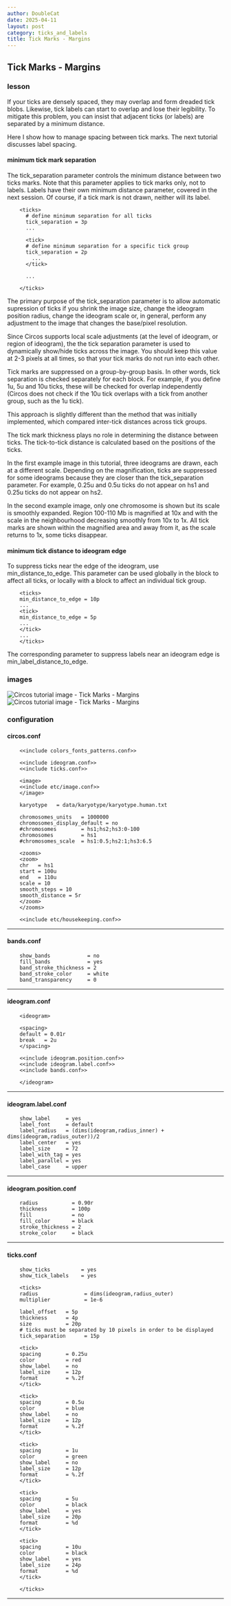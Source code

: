 ```yaml
---
author: DoubleCat
date: 2025-04-11
layout: post
category: ticks_and_labels
title: Tick Marks - Margins
---
```


## Tick Marks - Margins
### lesson
If your ticks are densely spaced, they may overlap and form dreaded tick
blobs. Likewise, tick labels can start to overlap and lose their legibility.
To mitigate this problem, you can insist that adjacent ticks (or labels) are
separated by a minimum distance.

Here I show how to manage spacing between tick marks. The next tutorial
discusses label spacing.

#### minimum tick mark separation
The tick_separation parameter controls the minimum distance between two ticks
marks. Note that this parameter applies to tick marks only, not to labels.
Labels have their own minimum distance parameter, covered in the next session.
Of course, if a tick mark is not drawn, neither will its label.

```    
    <ticks>
      # define minimum separation for all ticks
      tick_separation = 3p
      ...
    
      <tick>
      # define minimum separation for a specific tick group
      tick_separation = 2p
        ...
      </tick>
    
      ...
    
    </ticks>
```
The primary purpose of the tick_separation parameter is to allow automatic
supression of ticks if you shrink the image size, change the ideogram position
radius, change the ideogram scale or, in general, perform any adjustment to
the image that changes the base/pixel resolution.

Since Circos supports local scale adjustments (at the level of ideogram, or
region of ideogram), the the tick separation parameter is used to dynamically
show/hide ticks across the image. You should keep this value at 2-3 pixels at
all times, so that your tick marks do not run into each other.

Tick marks are suppressed on a group-by-group basis. In other words, tick
separation is checked separately for each <tick> block. For example, if you
define 1u, 5u and 10u ticks, these will be checked for overlap independently
(Circos does not check if the 10u tick overlaps with a tick from another
group, such as the 1u tick).

This approach is slightly different than the method that was initially
implemented, which compared inter-tick distances across tick groups.

The tick mark thickness plays no role in determining the distance between
ticks. The tick-to-tick distance is calculated based on the positions of the
ticks.

In the first example image in this tutorial, three ideograms are drawn, each
at a different scale. Depending on the magnification, ticks are suppressed for
some ideograms because they are closer than the tick_separation parameter. For
example, 0.25u and 0.5u ticks do not appear on hs1 and 0.25u ticks do not
appear on hs2.

In the second example image, only one chromosome is shown but its scale is
smoothly expanded. Region 100-110 Mb is magnified at 10x and with the scale in
the neighbourhood decreasing smoothly from 10x to 1x. All tick marks are shown
within the magnified area and away from it, as the scale returns to 1x, some
ticks disappear.

#### minimum tick distance to ideogram edge
To suppress ticks near the edge of the ideogram, use min_distance_to_edge.
This parameter can be used globally in the <ticks> block to affect all ticks,
or locally with a <tick> block to affect an individual tick group.

```    
    <ticks>
    min_distance_to_edge = 10p
    ...
    <tick>
    min_distance_to_edge = 5p
    ...
    </tick>
    ...
    </ticks>
```
The corresponding parameter to suppress labels near an ideogram edge is
min_label_distance_to_edge.
### images
![Circos tutorial image - Tick Marks -
Margins](/documentation/tutorials/ticks_and_labels/margins/img/01.png)
![Circos tutorial image - Tick Marks -
Margins](/documentation/tutorials/ticks_and_labels/margins/img/02.png)
### configuration
#### circos.conf
```    
    <<include colors_fonts_patterns.conf>>
    
    <<include ideogram.conf>>
    <<include ticks.conf>>
    
    <image>
    <<include etc/image.conf>>
    </image>
    
    karyotype   = data/karyotype/karyotype.human.txt
    
    chromosomes_units   = 1000000
    chromosomes_display_default = no
    #chromosomes        = hs1;hs2;hs3:0-100
    chromosomes         = hs1
    #chromosomes_scale  = hs1:0.5;hs2:1;hs3:6.5
    
    <zooms>
    <zoom>
    chr   = hs1
    start = 100u
    end   = 110u
    scale = 10
    smooth_steps = 10
    smooth_distance = 5r
    </zoom>
    </zooms>
    
    <<include etc/housekeeping.conf>>
```
  

* * *

#### bands.conf
```    
    show_bands            = no
    fill_bands            = yes
    band_stroke_thickness = 2
    band_stroke_color     = white
    band_transparency     = 0
```
  

* * *

#### ideogram.conf
```    
    <ideogram>
    
    <spacing>
    default = 0.01r
    break   = 2u
    </spacing>
    
    <<include ideogram.position.conf>>
    <<include ideogram.label.conf>>
    <<include bands.conf>>
    
    </ideogram>
``````
  

* * *

#### ideogram.label.conf
```    
    show_label     = yes
    label_font     = default
    label_radius   = (dims(ideogram,radius_inner) + dims(ideogram,radius_outer))/2
    label_center   = yes
    label_size     = 72
    label_with_tag = yes
    label_parallel = yes
    label_case     = upper
```
  

* * *

#### ideogram.position.conf
```    
    radius           = 0.90r
    thickness        = 100p
    fill             = no
    fill_color       = black
    stroke_thickness = 2
    stroke_color     = black
```
  

* * *

#### ticks.conf
```    
    show_ticks          = yes
    show_tick_labels    = yes
    
    <ticks>
    radius               = dims(ideogram,radius_outer)
    multiplier           = 1e-6
    
    label_offset   = 5p
    thickness      = 4p
    size           = 20p
    # ticks must be separated by 10 pixels in order to be displayed
    tick_separation      = 15p
    
    <tick>
    spacing        = 0.25u
    color          = red
    show_label     = no
    label_size     = 12p
    format         = %.2f
    </tick>
    
    <tick>
    spacing        = 0.5u
    color          = blue
    show_label     = no
    label_size     = 12p
    format         = %.2f
    </tick>
    
    <tick>
    spacing        = 1u
    color          = green
    show_label     = no
    label_size     = 12p
    format         = %.2f
    </tick>
    
    <tick>
    spacing        = 5u
    color          = black
    show_label     = yes
    label_size     = 20p
    format         = %d
    </tick>
    
    <tick>
    spacing        = 10u
    color          = black
    show_label     = yes
    label_size     = 24p
    format         = %d
    </tick>
    
    </ticks>
```
  

* * *
